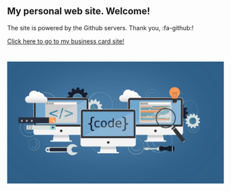 ##  My personal web site. Welcome!

The site is powered by the Github servers. Thank you, :fa-github:!

[Click here to go to my business card site!](http://sergeikryzhanovskii.github.io/ "Click here!")
#

![](https://github.com/SergeiKryzhanovskii/SergeiKryzhanovskii.github.io/raw/master/img/under_dev_original.jpg)

